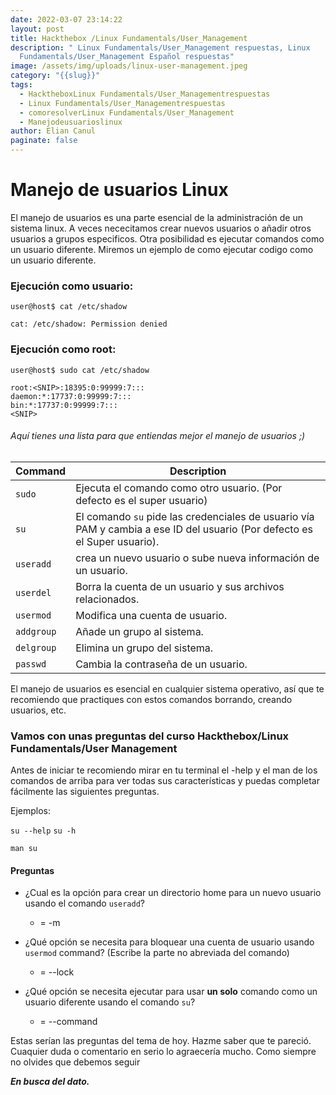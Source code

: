 ```yaml
---
date: 2022-03-07 23:14:22
layout: post
title: Hackthebox /Linux Fundamentals/User_Management
description: " Linux Fundamentals/User_Management respuestas, Linux
  Fundamentals/User_Management Español respuestas"
image: /assets/img/uploads/linux-user-management.jpeg
category: "{{slug}}"
tags:
  - HacktheboxLinux Fundamentals/User_Managementrespuestas
  - Linux Fundamentals/User_Managementrespuestas
  - comoresolverLinux Fundamentals/User_Management
  - Manejodeusuarioslinux
author: Elian Canul
paginate: false
---
```

# Manejo de usuarios Linux

El manejo de usuarios es una parte esencial de la administración de un sistema linux. A veces nececitamos crear nuevos usuarios o añadir otros usuarios a grupos especificos. Otra posibilidad es ejecutar comandos como un usuario diferente.  Miremos un ejemplo de como ejecutar codigo como un usuario diferente.

### Ejecución como usuario:

<!--StartFragment-->

```shell-session
user@host$ cat /etc/shadow

cat: /etc/shadow: Permission denied
```

<!--EndFragment-->

### Ejecución como root:

<!--StartFragment-->

```shell-session
user@host$ sudo cat /etc/shadow

root:<SNIP>:18395:0:99999:7:::
daemon:*:17737:0:99999:7:::
bin:*:17737:0:99999:7:::
<SNIP>
```

<!--EndFragment-->

###### Aquí tienes una lista para que entiendas mejor el manejo de usuarios ;)

<!--StartFragment-->

| **Command** | **Description**                                                                                                           |
| ----------- | ------------------------------------------------------------------------------------------------------------------------- |
| `sudo`      | Ejecuta el comando como otro usuario. (Por defecto es el super usuario)                                                   |
| `su`        | El comando `su` pide las credenciales de usuario vía PAM y cambia a ese ID del usuario (Por defecto es el Super usuario). |
| `useradd`   | crea un nuevo usuario o sube nueva información de un usuario.                                                             |
| `userdel`   | Borra la cuenta de un usuario y sus archivos relacionados.                                                                |
| `usermod`   | Modifica una cuenta de usuario.                                                                                           |
| `addgroup`  | Añade un grupo al sistema.                                                                                                |
| `delgroup`  | Elimina un grupo del sistema.                                                                                             |
| `passwd`    | Cambia la contraseña de un usuario.                                                                                       |

<!--EndFragment-->

El manejo de usuarios es esencial en cualquier sistema operativo, así que te recomiendo que practiques con estos comandos borrando, creando usuarios, etc. 

### Vamos con unas preguntas del curso Hackthebox/Linux Fundamentals/User Management

Antes de iniciar te recomiendo mirar en tu terminal el -help y el man de los comandos de arriba para ver todas sus características y puedas completar fácilmente las siguientes preguntas.

Ejemplos:

`su --help` `su -h`

`man su`

<!--StartFragment-->

#### Preguntas

* ¿Cual es la opción para crear un directorio home para un nuevo usuario usando el comando `useradd`?

  * \= -m
* ¿Qué opción se necesita para bloquear una cuenta de usuario usando `usermod` command? (Escribe la parte no abreviada del comando)

  * \= --lock
* ¿Qué opción se necesita ejecutar para usar **un solo** comando como un usuario diferente usando el comando `su`?

  * \= --command

<!--EndFragment-->

Estas serían las preguntas del tema de hoy. Hazme saber que te pareció. Cuaquier duda o comentario en serio lo agraecería mucho. Como siempre no olvides que debemos seguir

***En busca del dato.***